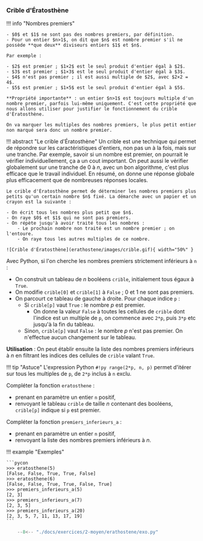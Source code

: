 

### Crible d'Ératosthène 


!!! info "Nombres premiers"

    - $0$ et $1$ ne sont pas des nombres premiers, par définition.
    - Pour un entier $n>1$, on dit que $n$ est nombre premier s'il ne possède **que deux** diviseurs entiers $1$ et $n$.

    Par exemple :

    - $2$ est premier ; $1×2$ est le seul produit d'entier égal à $2$.
    - $3$ est premier ; $1×3$ est le seul produit d'entier égal à $3$.
    - $4$ n'est pas premier ; il est aussi multiple de $2$, avec $2×2 = 4$.
    - $5$ est premier ; $1×5$ est le seul produit d'entier égal à $5$.

    **Propriété importante** : un entier $n>1$ est toujours multiple d'un nombre premier, parfois lui-même uniquement. C'est cette propriété que nous allons utiliser pour justifier le fonctionnement du crible d'Ératosthène.

    On va marquer les multiples des nombres premiers, le plus petit entier non marqué sera donc un nombre premier.

!!! abstract "Le crible d'Ératosthène"
    Un crible est une technique qui permet de répondre sur les caractéristiques d'entiers, non pas un à la fois, mais sur une tranche. Par exemple, savoir si un nombre est premier, on pourrait le vérifier individuellement, ça a un cout important. On peut aussi le vérifier globalement sur une tranche de $0$ à $n$, avec un bon algorithme, c'est plus efficace que le travail individuel. En résumé, on donne une réponse globale plus efficacement que de nombreuses réponses locales.
    
    Le crible d'Ératosthène permet de déterminer les nombres premiers plus petits qu'un certain nombre $n$ fixé. La démarche avec un papier et un crayon est la suivante :

    - On écrit tous les nombres plus petit que $n$.
    - On raye $0$ et $1$ qui ne sont pas premiers.
    - On répète jusqu'à avoir traité tous les nombres :
        - Le prochain nombre non traité est un nombre premier ; on l'entoure.
        - On raye tous les autres multiples de ce nombre.
    
    ![Crible d'Ératosthène](erathostene/images/crible.gif){ width="50%" }

Avec Python, si l'on cherche les nombres premiers strictement inférieurs à `n` :

- On construit un tableau de $n$ booléens `crible`, initialement tous égaux à `True`.
- On modifie `crible[0]` et `crible[1]` à `False` ; $0$ et $1$ ne sont pas premiers.
- On parcourt ce tableau de gauche à droite. Pour chaque indice `p` :
    - Si `crible[p]` vaut `True` : le nombre $p$ est premier.
        - On donne la valeur `False` à toutes les cellules de `crible` dont l'indice est un multiple de `p`, on commence avec `2*p`, puis `3*p` etc jusqu'à la fin du tableau.
    - Sinon, `crible[p]` vaut `False` : le nombre $p$ n'est pas premier. On n'effectue aucun changement sur le tableau.

**Utilisation** : On peut établir ensuite la liste des nombres premiers inférieurs à $n$ en filtrant les indices des cellules de `crible` valant `True`.


!!! tip "Astuce"
    L'expression Python `#!py range(2*p, n, p)` permet d'itérer sur tous les multiples de `p`, de `2*p` inclus à `n` exclu.


Compléter la fonction `eratosthene` :

- prenant en paramètre un entier `n` positif,
- renvoyant le tableau `crible` de taille $n$ contenant des booléens, `crible[p]` indique si `p` est premier.

Compléter la fonction `premiers_inferieurs_a` :

- prenant en paramètre un entier `n` positif,
- renvoyant la liste des nombres premiers inférieurs à $n$.

!!! example "Exemples" 

    ```pycon
    >>> eratosthene(5)
    [False, False, True, True, False]
    >>> eratosthene(6)
    [False, False, True, True, False, True]
    >>> premiers_inferieurs_a(5)
    [2, 3]
    >>> premiers_inferieurs_a(7)
    [2, 3, 5]
    >>> premiers_inferieurs_a(20)
    [2, 3, 5, 7, 11, 13, 17, 19]
    ```


```python
    --8<-- "./docs/exercices/2-moyen/erathostene/exo.py"
```

